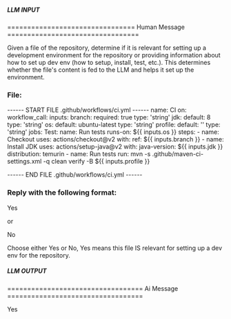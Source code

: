 ##### LLM INPUT #####
================================ Human Message =================================

Given a file of the repository, determine if it is relevant for setting up a development environment for the repository or providing information about how to set up dev env (how to setup, install, test, etc.). This determines whether the file's content is fed to the LLM and helps it set up the environment.

### File:
------ START FILE .github/workflows/ci.yml ------
name: CI
on:
  workflow_call:
    inputs:
      branch:
        required: true
        type: 'string'
      jdk:
        default: 8
        type: 'string'
      os:
        default: ubuntu-latest
        type: 'string'
      profile:
        default: ''
        type: 'string'
jobs:
  Test:
    name: Run tests
    runs-on: ${{ inputs.os }}
    steps:
      - name: Checkout
        uses: actions/checkout@v2
        with:
          ref: ${{ inputs.branch }}
      - name: Install JDK
        uses: actions/setup-java@v2
        with:
          java-version: ${{ inputs.jdk }}
          distribution: temurin
      - name: Run tests
        run: mvn -s .github/maven-ci-settings.xml -q clean verify -B ${{ inputs.profile }}

------ END FILE .github/workflows/ci.yml ------

### Reply with the following format:

<rel>Yes</rel>

or

<rel>No</rel>

Choose either Yes or No, Yes means this file IS relevant for setting up a dev env for the repository.

##### LLM OUTPUT #####
================================== Ai Message ==================================

<rel>Yes</rel>